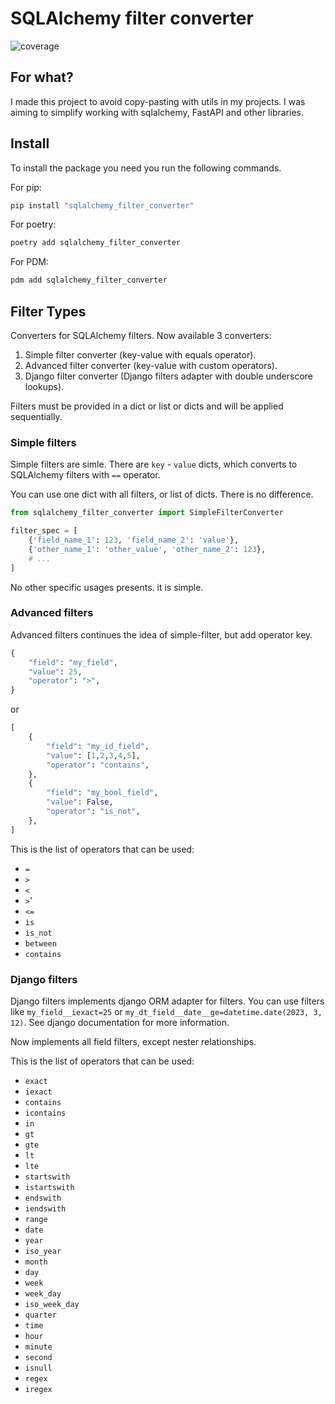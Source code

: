 
# SQLAlchemy filter converter

![coverage](./coverage.svg)

## For what?

I made this project to avoid copy-pasting with utils in my projects. I was aiming to simplify
working with sqlalchemy, FastAPI and other libraries.

## Install

To install the package you need you run the following commands.

For pip:

```bash
pip install "sqlalchemy_filter_converter"
```

For poetry:

```bash
poetry add sqlalchemy_filter_converter
```

For PDM:

```bash
pdm add sqlalchemy_filter_converter
```

## Filter Types

Converters for SQLAlchemy filters. Now available 3 converters:

1. Simple filter converter (key-value with equals operator).
2. Advanced filter converter (key-value with custom operators).
3. Django filter converter (Django filters adapter with double underscore lookups).

Filters must be provided in a dict or list or dicts and will be applied sequentially.

### Simple filters

Simple filters are simle. There are `key` - `value` dicts, which converts to SQLAlchemy
filters with `==` operator.

You can use one dict with all filters, or list of dicts. There is no difference.

```python
from sqlalchemy_filter_converter import SimpleFilterConverter

filter_spec = [
    {'field_name_1': 123, 'field_name_2': 'value'},
    {'other_name_1': 'other_value', 'other_name_2': 123},
    # ...
]
```

No other specific usages presents. it is simple.

### Advanced filters

Advanced filters continues the idea of simple-filter, but add operator key.

```python
{
    "field": "my_field",
    "value": 25,
    "operator": ">",
}
```

or

```python
[
    {
        "field": "my_id_field",
        "value": [1,2,3,4,5],
        "operator": "contains",
    },
    {
        "field": "my_bool_field",
        "value": False,
        "operator": "is_not",
    },
]
```

This is the list of operators that can be used:

- `=`
- `>`
- `<`
- `>`'
- `<=`
- `is`
- `is_not`
- `between`
- `contains`

### Django filters

Django filters implements django ORM adapter for filters. You can use filters like
`my_field__iexact=25` or `my_dt_field__date__ge=datetime.date(2023, 3, 12)`. See django
documentation for more information.

Now implements all field filters, except nester relationships.

This is the list of operators that can be used:

- `exact`
- `iexact`
- `contains`
- `icontains`
- `in`
- `gt`
- `gte`
- `lt`
- `lte`
- `startswith`
- `istartswith`
- `endswith`
- `iendswith`
- `range`
- `date`
- `year`
- `iso_year`
- `month`
- `day`
- `week`
- `week_day`
- `iso_week_day`
- `quarter`
- `time`
- `hour`
- `minute`
- `second`
- `isnull`
- `regex`
- `iregex`

